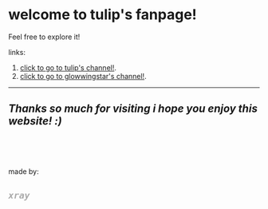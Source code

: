 <h1>welcome to tulip&#39;s fanpage!</h1>

<p>Feel free to explore it!</p>

<p>links:</p>

<ol>
	<li><a href="https://www.youtube.com/channel/UC1KHHkWobwI-moyKbqDt09Q">click to go to tulip&#39;s channel!</a>.</li>
	<li><a href="https://www.youtube.com/@glowiingstars8351">click to go to glowwingstar&#39;s&nbsp;channel!</a>.</li>
</ol>

<hr />
<h2 style="font-style:italic;">Thanks so much for visiting i hope you enjoy this website! :)</h2>

<p>&nbsp;</p>

<p>&nbsp;</p>

<p>made by:</p>

<h2 style="color: rgb(170, 170, 170); font-style: italic;"><code><span class="marker">xray</span></code></h2>
